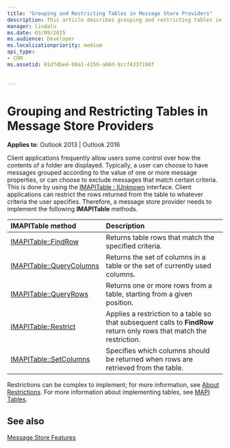 ```yaml
---
title: "Grouping and Restricting Tables in Message Store Providers"
description: This article describes grouping and restricting tables in message store providers.
manager: lindalu
ms.date: 03/09/2015
ms.audience: Developer
ms.localizationpriority: medium
api_type:
- COM
ms.assetid: 01df4be4-98a1-4159-a06d-9ccf4337198f
 
 
---
```


# Grouping and Restricting Tables in Message Store Providers

  
  
**Applies to**: Outlook 2013 | Outlook 2016 
  
Client applications frequently allow users some control over how the contents of a folder are displayed. Typically, a user can choose to have messages grouped according to the value of one or more message properties, or can choose to exclude messages that match certain criteria. This is done by using the [IMAPITable : IUnknown](imapitableiunknown.md) interface. Client applications can restrict the rows returned from the table to whatever criteria the user specifies. Therefore, a message store provider needs to implement the following **IMAPITable** methods. 
  
|****IMAPITable** method**|**Description**|
|:-----|:-----|
|[IMAPITable::FindRow](imapitable-findrow.md) <br/> |Returns table rows that match the specified criteria. |
|[IMAPITable::QueryColumns](imapitable-querycolumns.md) <br/> |Returns the set of columns in a table or the set of currently used columns. |
|[IMAPITable::QueryRows](imapitable-queryrows.md) <br/> |Returns one or more rows from a table, starting from a given position. |
|[IMAPITable::Restrict](imapitable-restrict.md) <br/> |Applies a restriction to a table so that subsequent calls to **FindRow** return only rows that match the restriction. |
|[IMAPITable::SetColumns](imapitable-setcolumns.md) <br/> |Specifies which columns should be returned when rows are retrieved from the table. |
   
Restrictions can be complex to implement; for more information, see [About Restrictions](about-restrictions.md). For more information about implementing tables, see [MAPI Tables](mapi-tables.md).
  
## See also



[Message Store Features](message-store-features.md)

